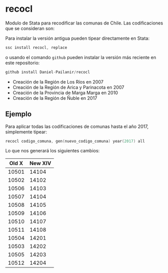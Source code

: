 # recocl
Modulo de Stata para recodificar las comunas de Chile. Las codificaciones que se consideran son:

Para instalar la versión antigua pueden tipear directamente en Stata:
```s
ssc install recocl, replace
```
o usando el comando ```github``` pueden instalar la versión más reciente en este repositorio:
```s
github install Daniel-Pailanir/recocl
```

+ Creación de la Región de Los Ríos en 2007
+ Creación de la Región de Arica y Parinacota en 2007
+ Creación de la Provincia de Marga Marga en 2010
+ Creación de la Región de Ñuble en 2017

## Ejemplo

Para aplicar todas las codificaciones de comunas hasta el año 2017, simplemente tipear:
```s
recocl codigo_comuna, gen(nuevo_codigo_comuna) year(2017) all
```

Lo que nos generará los siguientes cambios:



 |  Old  X  | New  XIV |
 | -------- | -------- |
 |  10501   |  14104   |
 |  10502   |  14102   |
 |  10506   |  14103   |
 |  10507   |  14104   |
 |  10508   |  14105   |    
 |  10509   |  14106   |    
 |  10510   |  14107   |    
 |  10511   |  14108   |    
 |  10504   |  14201   |
 |  10503   |  14202   |    
 |  10505   |  14203   |    
 |  10512   |  14204   | 






